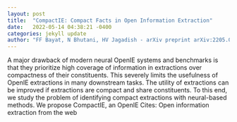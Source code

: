 ```yaml
---
layout: post
title:  "CompactIE: Compact Facts in Open Information Extraction"
date:   2022-05-14 04:38:21 -0400
categories: jekyll update
author: "FF Bayat, N Bhutani, HV Jagadish - arXiv preprint arXiv:2205.02880, 2022"
---
```

A major drawback of modern neural OpenIE systems and benchmarks is that they prioritize high coverage of information in extractions over compactness of their constituents. This severely limits the usefulness of OpenIE extractions in many downstream tasks. The utility of extractions can be improved if extractions are compact and share constituents. To this end, we study the problem of identifying compact extractions with neural-based methods. We propose CompactIE, an OpenIE Cites: Open information extraction from the web